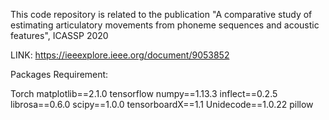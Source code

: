 This code repository is related to the publication "A comparative study of estimating articulatory movements from phoneme sequences and acoustic features", ICASSP 2020 

LINK: https://ieeexplore.ieee.org/document/9053852

Packages Requirement:

Torch
matplotlib==2.1.0
tensorflow
numpy==1.13.3
inflect==0.2.5
librosa==0.6.0
scipy==1.0.0
tensorboardX==1.1
Unidecode==1.0.22
pillow
